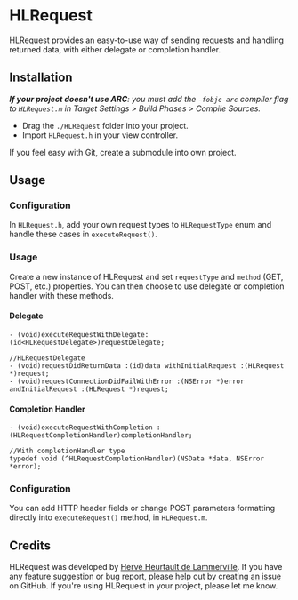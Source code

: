 # HLRequest

HLRequest provides an easy-to-use way of sending requests and handling returned data, with either delegate or completion handler.

## Installation

_**If your project doesn't use ARC**: you must add the `-fobjc-arc` compiler flag to `HLRequest.m` in Target Settings > Build Phases > Compile Sources._

* Drag the `./HLRequest` folder into your project.
* Import `HLRequest.h` in your view controller.

If you feel easy with Git, create a submodule into own project.

## Usage

### Configuration

In `HLRequest.h`, add your own request types to `HLRequestType` enum and handle these cases in `executeRequest()`.

### Usage

Create a new instance of HLRequest and set `requestType` and `method` (GET, POST, etc.) properties. You can then choose to use delegate or completion handler with these methods.

#### Delegate

```
- (void)executeRequestWithDelegate:(id<HLRequestDelegate>)requestDelegate;

//HLRequestDelegate
- (void)requestDidReturnData :(id)data withInitialRequest :(HLRequest *)request;
- (void)requestConnectionDidFailWithError :(NSError *)error andInitialRequest :(HLRequest *)request;
```

#### Completion Handler

```
- (void)executeRequestWithCompletion :(HLRequestCompletionHandler)completionHandler;

//With completionHandler type
typedef void (^HLRequestCompletionHandler)(NSData *data, NSError *error);
```

### Configuration

You can add HTTP header fields or change POST parameters formatting directly into `executeRequest()` method, in `HLRequest.m`.

## Credits

HLRequest was developed by [Hervé Heurtault de Lammerville](http://www.hervedroit.com). If you have any feature suggestion or bug report, please help out by creating [an issue](https://github.com/fiftydegrees/HLRequest/issues/new) on GitHub. If you're using HLRequest in your project, please let me know.